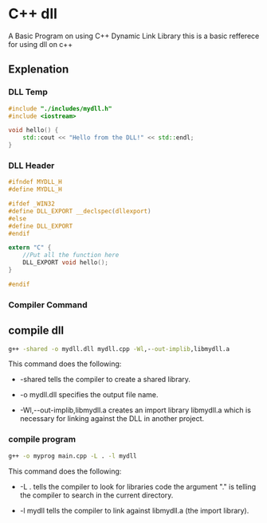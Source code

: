 # C++ dll

A Basic Program on using C++ Dynamic Link Library
this is a basic refferece for using dll on c++

## Explenation

### DLL Temp

```cpp
#include "./includes/mydll.h"
#include <iostream>

void hello() {
    std::cout << "Hello from the DLL!" << std::endl;
}

```

### DLL Header

```h
#ifndef MYDLL_H
#define MYDLL_H

#ifdef _WIN32
#define DLL_EXPORT __declspec(dllexport)
#else
#define DLL_EXPORT
#endif

extern "C" {
    //Put all the function here
    DLL_EXPORT void hello();
}

#endif

```

### Compiler Command

## compile dll
```bat
g++ -shared -o mydll.dll mydll.cpp -Wl,--out-implib,libmydll.a
```

This command does the following:

- -shared tells the compiler to create a shared library.

- -o mydll.dll specifies the output file name.

- -Wl,--out-implib,libmydll.a creates an import library libmydll.a which is necessary for linking against the DLL in another project.

### compile program
```bat
g++ -o myprog main.cpp -L . -l mydll
```

This command does the following:

- -L . tells the compiler to look for libraries code the argument "." is telling the compiler to search in the current directory.

- -l mydll tells the compiler to link against libmydll.a (the import library).